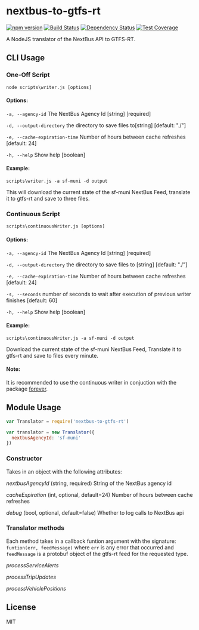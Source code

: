 # nextbus-to-gtfs-rt

[![npm version](https://badge.fury.io/js/nextbus-to-gtfs-rt.svg)](https://badge.fury.io/js/nextbus-to-gtfs-rt) [![Build Status](https://travis-ci.org/evansiroky/nextbus-to-gtfs-rt.svg?branch=master)](https://travis-ci.org/evansiroky/nextbus-to-gtfs-rt) [![Dependency Status](https://david-dm.org/evansiroky/nextbus-to-gtfs-rt.svg)](https://david-dm.org/evansiroky/nextbus-to-gtfs-rt) [![Test Coverage](https://codeclimate.com/github/evansiroky/nextbus-to-gtfs-rt/badges/coverage.svg)](https://codeclimate.com/github/evansiroky/nextbus-to-gtfs-rt/coverage)

A NodeJS translator of the NextBus API to GTFS-RT.

## CLI Usage

### One-Off Script

`node scripts\writer.js [options]`

#### Options:

`-a, --agency-id`         The NextBus Agency Id              [string] [required]

`-d, --output-directory`  the directory to save files to[string] [default: "./"]

`-e, --cache-expiration-time`  Number of hours between cache refreshes
                                                                 [default: 24]

`-h, --help`              Show help                                    [boolean]

#### Example:

`scripts\writer.js -a sf-muni -d output`

This will download the current state of the sf-muni NextBus Feed, translate it to gtfs-rt and save to three files.

### Continuous Script

`scripts\continuousWriter.js [options]`

#### Options:

`-a, --agency-id`              The NextBus Agency Id         [string] [required]

`-d, --output-directory`       the directory to save files to
                                                      [string] [default: "./"]

`-e, --cache-expiration-time`  Number of hours between cache refreshes
                                                                 [default: 24]

`-s, --seconds`                number of seconds to wait after execution of
                               previous writer finishes          [default: 60]

`-h, --help`                   Show help                               [boolean]

#### Example:

`scripts\continuousWriter.js -a sf-muni -d output`

Download the current state of the sf-muni NextBus Feed, Translate it to gtfs-rt and save to files every minute.
                                            
#### Note:  

It is recommended to use the continuous writer in conjuction with the package [forever](https://github.com/foreverjs/forever).

## Module Usage

```javascript
var Translator = require('nextbus-to-gtfs-rt')

var translator = new Translator({ 
  nextbusAgencyId: 'sf-muni'
})
```

### Constructor

Takes in an object with the following attributes:

*nextbusAgencyId* (string, required) String of the NextBus agency id

*cacheExpiration*  (int, optional, default=24)  Number of hours between cache refreshes

*debug*  (bool, optional, default=false) Whether to log calls to NextBus api

### Translator methods

Each method takes in a callback funtion argument with the signature: `funtion(err, feedMessage)` where `err` is any error that occurred and `feedMessage` is a protobuf object of the gtfs-rt feed for the requested type.

*processServiceAlerts*

*processTripUpdates*

*processVehiclePositions*

## License

MIT
